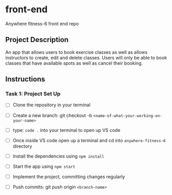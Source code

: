 # front-end
Anywhere fitness-6 front end repo

## Project Description 
An app that allows users to book exercise classes as well as allows instructors to create, edit and delete classes. 
Users will only be able to book classes that have available spots as well as cancel their booking. 

## Instructions 

### Task 1: Project Set Up 

- [ ] Clone the repository in your terminal 
- [ ] Create a new branch: git checkout -b `<name-of-what-your-working-on-your-name>`
- [ ] type: `code .` into your terminal to open up VS code 
- [ ] Once inside VS code open up a terminal and cd into `anywhere-fitness-6` directory
- [ ] Install the dependencies using `npm install` 
- [ ] Start the app using `npm start`
- [ ] Implement the project, committing changes regularly 
- [ ] Push commits: git push origin `<branch-name>`


